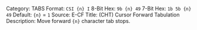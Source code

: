 Category: TABS
Format: `CSI {n} I`
8-Bit Hex: `9b {n} 49`
7-Bit Hex: `1b 5b {n} 49`
Default: `{n}` = `1`
Source: E-CF
Title: (CHT) Cursor Forward Tabulation
Description: Move forward `{n}` character tab stops.

